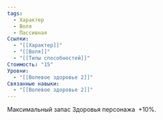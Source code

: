 ```yaml
---
tags:
  - Характер
  - Воля
  - Пассивная
Ссылки:
  - "[[Характер]]"
  - "[[Воля]]"
  - "[[Типы способностей]]"
Стоимость: "15"
Уровни:
  - "[[Волевое здоровье 2]]"
Связанные навыки:
  - "[[Волевое здоровье 2]]"
---
```

Максимальный запас Здоровья персонажа  +10%.